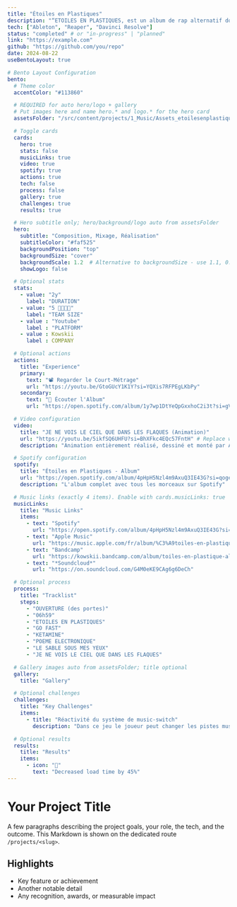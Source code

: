 ```yaml
---
title: "Étoiles en Plastiques"
description: "“ETOILES EN PLASTIQUES, est un album de rap alternatif dont l’univers sonore mêle instrumentales électroniques a des textes sombres et introspectifs. L’album explore des souffrances amoureuses, un contexte de travail éprouvant et des tensions familiales, créant une explosion émotionnelle comparable à une supernova."
tech: ["Ableton", "Reaper", "Davinci Resolve"]
status: "completed" # or "in-progress" | "planned"
link: "https://example.com"
github: "https://github.com/you/repo"
date: 2024-08-22
useBentoLayout: true

# Bento Layout Configuration
bento:
  # Theme color
  accentColor: "#113860"

  # REQUIRED for auto hero/logo + gallery
  # Put images here and name hero.* and logo.* for the hero card
  assetsFolder: "/src/content/projects/1_Music/Assets_etoilesenplastiques"

  # Toggle cards
  cards:
    hero: true
    stats: false
    musicLinks: true
    video: true
    spotify: true
    actions: true
    tech: false
    process: false
    gallery: true
    challenges: true
    results: true

  # Hero subtitle only; hero/background/logo auto from assetsFolder
  hero:
    subtitle: "Composition, Mixage, Réalisation"
    subtitleColor: "#faf525"
    backgroundPosition: "top"
    backgroundSize: "cover"
    backgroundScale: 1.2  # Alternative to backgroundSize - use 1.1, 0.9, etc.
    showLogo: false

  # Optional stats
  stats:
    - value: "2y"
      label: "DURATION"
    - value: "5 👨‍👩‍👦‍👦"
      label: "TEAM SIZE"
    - value : "Youtube"
      label : "PLATFORM"
    - value : Kowskii
      label : COMPANY

  # Optional actions
  actions:
    title: "Experience"
    primary:
      text: "📽️ Regarder le Court-Métrage"
      url: "https://youtu.be/GtoGUcY1K1Y?si=YQXis7RFPEgLKbPy"
    secondary:
      text: "💽 Écouter l'Album"
      url: "https://open.spotify.com/album/1y7wp1DtYeQpGxxhoC2i3t?si=gVXYTvsqRoC6D18xovDuYg"

  # Video configuration
  video:
    title: "JE NE VOIS LE CIEL QUE DANS LES FLAQUES (Animation)"
    url: "https://youtu.be/5ikfSQ6UHFU?si=BhXFkc4EQc57FntH" # Replace with actual album teaser
    description: "Animation entièrement réalisé, dessiné et monté par Arthur Kowskii. Process : Photoshop, Davinci Resolve"

  # Spotify configuration  
  spotify:
    title: "Étoiles en Plastiques - Album"
    url: "https://open.spotify.com/album/4pHpH5Nzl4m9AxuQ3IE43G?si=qogefLmpQIC8hnrB7YAsPQ"
    description: "L'album complet avec tous les morceaux sur Spotify"

  # Music links (exactly 4 items). Enable with cards.musicLinks: true
  musicLinks:
    title: "Music Links"
    items:
      - text: "Spotify"
        url: "https://open.spotify.com/album/4pHpH5Nzl4m9AxuQ3IE43G?si=syf-V0dsTPWzd7m5i9N8DA"
      - text: "Apple Music"
        url: "https://music.apple.com/fr/album/%C3%A9toiles-en-plastiques/1827122321"
      - text: "Bandcamp"
        url: "https://kowskii.bandcamp.com/album/toiles-en-plastique-album"
      - text: "*Soundcloud*"
        url: "https://on.soundcloud.com/G4M0eKE9CAg6g6DeCh"

  # Optional process
  process:
    title: "Tracklist"
    steps:
      - "OUVERTURE (des portes)"
      - "06h59"
      - "ETOILES EN PLASTIQUES"
      - "GO FAST"
      - "KETAMINE"
      - "POEME ELECTRONIQUE"
      - "LE SABLE SOUS MES YEUX"
      - "JE NE VOIS LE CIEL QUE DANS LES FLAQUES"

  # Gallery images auto from assetsFolder; title optional
  gallery:
    title: "Gallery"

  # Optional challenges
  challenges:
    title: "Key Challenges"
    items:
      - title: "Réactivité du système de music-switch"
        description: "Dans ce jeu le joueur peut changer les pistes musicales à volonté grâce au système de switch. Pour une expérience fluide, un système de synchornisation musicale associé a un système de cooldown a permi de rendre cette expérience très satisfaisant pour le joueur."

  # Optional results
  results:
    title: "Results"
    items:
      - icon: "🚀"
        text: "Decreased load time by 45%"
---
```


# Your Project Title

A few paragraphs describing the project goals, your role, the tech, and the outcome. This Markdown is shown on the dedicated route `/projects/<slug>`.

## Highlights

- Key feature or achievement
- Another notable detail
- Any recognition, awards, or measurable impact
